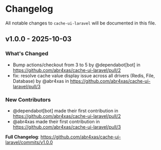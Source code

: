 # Changelog

All notable changes to `cache-ui-laravel` will be documented in this file.

## v1.0.0 - 2025-10-03

### What's Changed

* Bump actions/checkout from 3 to 5 by @dependabot[bot] in https://github.com/abr4xas/cache-ui-laravel/pull/2
* fix: resolve cache value display issue across all drivers (Redis, File, Database) by @abr4xas in https://github.com/abr4xas/cache-ui-laravel/pull/3

### New Contributors

* @dependabot[bot] made their first contribution in https://github.com/abr4xas/cache-ui-laravel/pull/2
* @abr4xas made their first contribution in https://github.com/abr4xas/cache-ui-laravel/pull/3

**Full Changelog**: https://github.com/abr4xas/cache-ui-laravel/commits/v1.0.0
